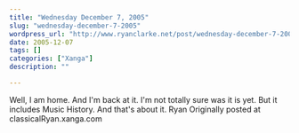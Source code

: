 ```yaml
---
title: "Wednesday December 7, 2005"
slug: "wednesday-december-7-2005"
wordpress_url: "http://www.ryanclarke.net/post/wednesday-december-7-2005/"
date: 2005-12-07
tags: []
categories: ["Xanga"]
description: ""

---
```


Well, I am home. And I'm back at it. I'm not totally sure was it is yet. But it includes Music History. And that's about it.
 Ryan
Originally posted at classicalRyan.xanga.com
